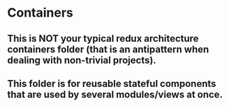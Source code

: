 # Containers

## This is NOT your typical redux architecture containers folder (that is an antipattern when dealing with non-trivial projects).

## This folder is for reusable stateful components that are used by several modules/views at once.
